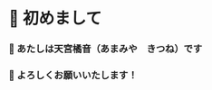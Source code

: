 # 👋 初めまして
### 🦊 あたしは天宮橘音（あまみや　きつね）です
### 🔰 よろしくお願いいたします！

<!---
AmamiyaKitune/AmamiyaKitune is a ✨ special ✨ repository because its `README.md` (this file) appears on your GitHub profile.
You can click the Preview link to take a look at your changes.
--->
